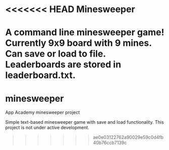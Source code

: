 <<<<<<< HEAD
Minesweeper
============
A command line minesweeper game!
Currently 9x9 board with 9 mines.
Can save or load to file.  Leaderboards are stored in leaderboard.txt.
=======
minesweeper
===========

App Academy minesweeper project

Simple text-based minesweeper game with save and load functionality. This project is not under active development.
>>>>>>> ae0e03122762a90029e59c0d4fb40b76ccb7139c
